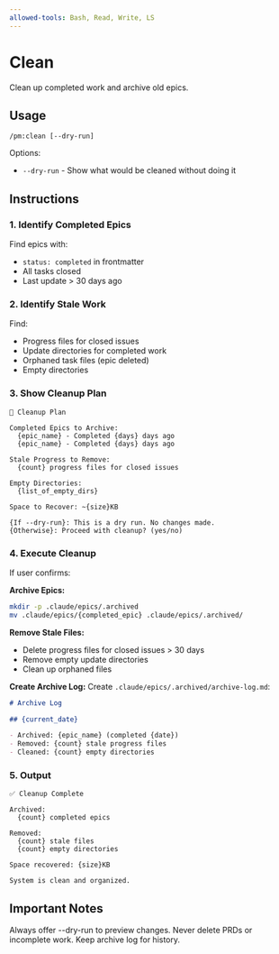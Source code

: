 ```yaml
---
allowed-tools: Bash, Read, Write, LS
---
```


# Clean

Clean up completed work and archive old epics.

## Usage

```
/pm:clean [--dry-run]
```

Options:

- `--dry-run` - Show what would be cleaned without doing it

## Instructions

### 1. Identify Completed Epics

Find epics with:

- `status: completed` in frontmatter
- All tasks closed
- Last update > 30 days ago

### 2. Identify Stale Work

Find:

- Progress files for closed issues
- Update directories for completed work
- Orphaned task files (epic deleted)
- Empty directories

### 3. Show Cleanup Plan

```
🧹 Cleanup Plan

Completed Epics to Archive:
  {epic_name} - Completed {days} days ago
  {epic_name} - Completed {days} days ago

Stale Progress to Remove:
  {count} progress files for closed issues

Empty Directories:
  {list_of_empty_dirs}

Space to Recover: ~{size}KB

{If --dry-run}: This is a dry run. No changes made.
{Otherwise}: Proceed with cleanup? (yes/no)
```

### 4. Execute Cleanup

If user confirms:

**Archive Epics:**

```bash
mkdir -p .claude/epics/.archived
mv .claude/epics/{completed_epic} .claude/epics/.archived/
```

**Remove Stale Files:**

- Delete progress files for closed issues > 30 days
- Remove empty update directories
- Clean up orphaned files

**Create Archive Log:** Create `.claude/epics/.archived/archive-log.md`:

```markdown
# Archive Log

## {current_date}

- Archived: {epic_name} (completed {date})
- Removed: {count} stale progress files
- Cleaned: {count} empty directories
```

### 5. Output

```
✅ Cleanup Complete

Archived:
  {count} completed epics

Removed:
  {count} stale files
  {count} empty directories

Space recovered: {size}KB

System is clean and organized.
```

## Important Notes

Always offer --dry-run to preview changes. Never delete PRDs or incomplete work.
Keep archive log for history.
